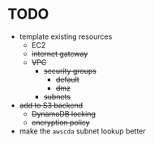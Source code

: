 # TODO

- template existing resources
  - EC2
  - ~~internet gateway~~
  - ~~VPC~~
    - ~~security groups~~
      - ~~default~~
      - ~~dmz~~
    - ~~subnets~~
- ~~add to S3 backend~~
  - ~~DynamoDB locking~~
  - ~~encryption policy~~
- make the `awscda` subnet lookup better
